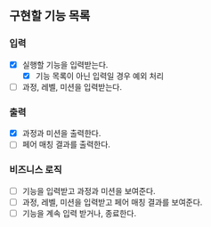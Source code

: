 ## 구현할 기능 목록

### 입력

- [x] 실행할 기능을 입력받는다.
    - [x] 기능 목록이 아닌 입력일 경우 예외 처리
- [ ] 과정, 레벨, 미션을 입력받는다.

### 출력

- [x] 과정과 미션을 출력한다.
- [ ] 페어 매칭 결과를 출력한다.

### 비즈니스 로직

- [ ] 기능을 입력받고 과정과 미션을 보여준다.
- [ ] 과정, 레벨, 미션을 입력받고 페어 매칭 결과를 보여준다.
- [ ] 기능을 계속 입력 받거나, 종료한다.